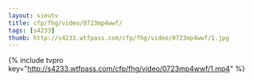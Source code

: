 ```yaml
--- 
layout: sieutv
title: cfp/fhg/video/0723mp4wwf/
tags: [s4233]
thumb: http://s4233.wtfpass.com/cfp/fhg/video/0723mp4wwf/1.jpg
---
```

{% include tvpro key="http://s4233.wtfpass.com/cfp/fhg/video/0723mp4wwf/1.mp4" %} 
